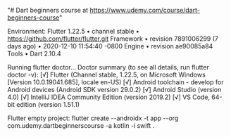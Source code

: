"# Dart beginners course at https://www.udemy.com/course/dart-beginners-course" 

Environment:
Flutter 1.22.5 • channel stable • https://github.com/flutter/flutter.git
Framework • revision 7891006299 (7 days ago) • 2020-12-10 11:54:40 -0800
Engine • revision ae90085a84
Tools • Dart 2.10.4

Running flutter doctor...
Doctor summary (to see all details, run flutter doctor -v):
[√] Flutter (Channel stable, 1.22.5, on Microsoft Windows [Version 10.0.19041.685], locale en-US)
[√] Android toolchain - develop for Android devices (Android SDK version 29.0.2)
[√] Android Studio (version 4.0)
[√] IntelliJ IDEA Community Edition (version 2019.2)
[√] VS Code, 64-bit edition (version 1.51.1)

Flutter empty project:
flutter create --androidx -t app --org com.udemy.dartbeginnerscourse -a kotlin -i swift .
